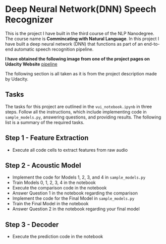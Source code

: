 # Deep Neural Network(DNN) Speech Recognizer

This is the project I have built in the third course of the NLP Nanodegree. The course name is **Commincating with Natural Language**. In this project I have built a deep neural 
network (DNN) that functions as part of an end-to-end automatic speech recognition pipeline.

**I have obtained the following image from one of the project pages on Udacity Website**
[pipeline](pipeline.png)

The following section is all taken as it is from the project description made by Udacity.

## Tasks
The tasks for this project are outlined in the `vui_notebook.ipynb` in three steps. Follow all the instructions, which include implementing code in `sample_models.py`, answering 
questions, and providing results. The following list is a summary of the required tasks.

## Step 1 - Feature Extraction
* Execute all code cells to extract features from raw audio

## Step 2 - Acoustic Model

* Implement the code for Models 1, 2, 3, and 4 in `sample_models.py`
* Train Models 0, 1, 2, 3, 4 in the notebook
* Execute the comparison code in the notebook
* Answer Question 1 in the notebook regarding the comparison
* Implement the code for the Final Model in `sample_models.py`
* Train the Final Model in the notebook
* Answer Question 2 in the notebook regarding your final model

## Step 3 - Decoder

* Execute the prediction code in the notebook

